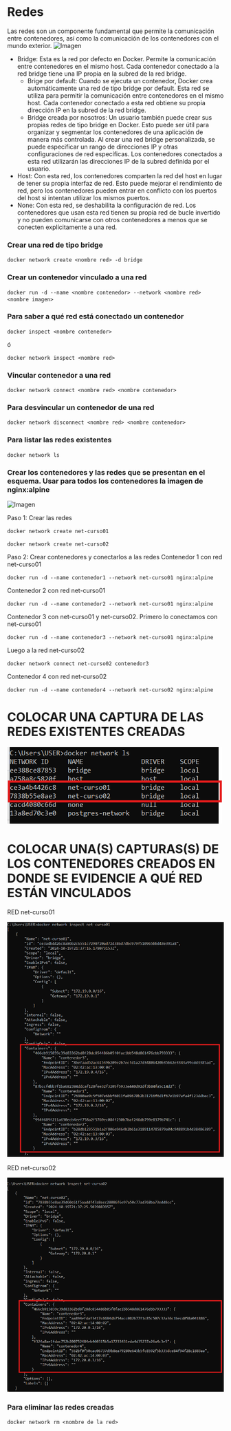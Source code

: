 # Redes
Las redes son un componente fundamental que permite la comunicación entre contenedores, así como la comunicación de los contenedores con el mundo exterior. 
![Imagen](img/redes.PNG)
- Bridge: Esta es la red por defecto en Docker. Permite la comunicación entre contenedores en el mismo host. Cada contenedor conectado a la red bridge tiene una IP propia en la subred de la red bridge.
    -  Brige por default: Cuando se ejecuta un contenedor, Docker crea automáticamente una red de tipo bridge por default. Esta red se utiliza para permitir la comunicación entre contenedores en el mismo host. Cada contenedor conectado a esta red obtiene su propia dirección IP en la subred de la red bridge.
    - Bridge creada por nosotros: Un usuario también puede crear sus propias redes de tipo bridge en Docker. Esto puede ser útil para organizar y segmentar los contenedores de una aplicación de manera más controlada. Al crear una red bridge personalizada, se puede especificar un rango de direcciones IP y otras configuraciones de red específicas. Los contenedores conectados a esta red utilizarán las direcciones IP de la subred definida por el usuario.
- Host: Con esta red, los contenedores comparten la red del host en lugar de tener su propia interfaz de red. Esto puede mejorar el rendimiento de red, pero los contenedores pueden entrar en conflicto con los puertos del host si intentan utilizar los mismos puertos.
- None: Con esta red, se deshabilita la configuración de red. Los contenedores que usan esta red tienen su propia red de bucle invertido y no pueden comunicarse con otros contenedores a menos que se conecten explícitamente a una red.

### Crear una red de tipo bridge

```
docker network create <nombre red> -d bridge
```

### Crear un contenedor vinculado a una red

```
docker run -d --name <nombre contenedor> --network <nombre red> <nombre imagen>
```

### Para saber a qué red está conectado un contenedor

```
docker inspect <nombre contenedor>
```
ó
```
docker network inspect <nombre red> 
```

### Vincular contenedor a una red
```
docker network connect <nombre red> <nombre contenedor>
```

### Para desvincular un contenedor de una red
```
docker network disconnect <nombre red> <nombre contenedor>
```

### Para listar las redes existentes
```
docker network ls
```

### Crear los contenedores y las redes que se presentan en el esquema. Usar para todos los contenedores la imagen de nginx:alpine

![Imagen](img/esquema-ejercicio-redes.PNG)

Paso 1: Crear las redes
```
docker network create net-curso01
```
```
docker network create net-curso02
```
Paso 2: Crear contenedores y conectarlos a las redes
Contenedor 1 con red net-curso01
```
docker run -d --name contenedor1 --network net-curso01 nginx:alpine
```
Contenedor 2 con red net-curso01
```
docker run -d --name contenedor2 --network net-curso01 nginx:alpine
```
Contenedor 3 con net-curso01 y net-curso02.
Primero lo conectamos con net-curso01
```
docker run -d --name contenedor3 --network net-curso01 nginx:alpine
```
Luego a la red net-curso02
```
docker network connect net-curso02 contenedor3
```
Contenedor 4 con red net-curso02
```
docker run -d --name contenedor4 --network net-curso02 nginx:alpine
```

# COLOCAR UNA CAPTURA DE LAS REDES EXISTENTES CREADAS
![REDES](img/listaRedes.png)

# COLOCAR UNA(S) CAPTURAS(S) DE LOS CONTENEDORES CREADOS EN DONDE SE EVIDENCIE A QUÉ RED ESTÁN VINCULADOS
RED net-curso01

![CONEXIONES](img/conexion01.png)

RED net-curso02

![CONEXIONES](img/conexion02.png)
### Para eliminar las redes creadas
```
docker network rm <nombre de la red>
```

